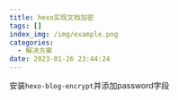 ```yaml
---
title: hexo实现文档加密
tags: []
index_img: /img/example.png
categories:
  - 解决方案
date: 2023-01-26 23:44:24
---
```

安装`hexo-blog-encrypt`并添加password字段